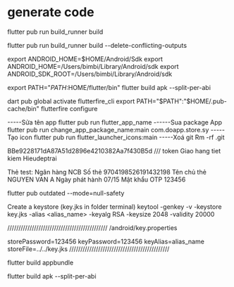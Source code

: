 # generate code

flutter pub run build_runner build

flutter pub run build_runner build --delete-conflicting-outputs

export ANDROID_HOME=$HOME/Android/Sdk
export ANDROID_HOME=/Users/bimbi/Library/Android/sdk
export ANDROID_SDK_ROOT=/Users/bimbi/Library/Android/sdk

export PATH="$PATH:$HOME/flutter/bin"
flutter build apk --split-per-abi

dart pub global activate flutterfire_cli
export PATH="$PATH":"$HOME/.pub-cache/bin"
flutterfire configure

-----Sửa tên app
flutter pub run flutter_app_name
------Sua package App
flutter pub run change_app_package_name:main com.doapp.store.sy
-----Tạo icon
flutter pub run flutter_launcher_icons:main
-----Xoá git
Rm -rf .git

BBe9228171dA87A51d2896e4210382Aa7f430B5d /// token Giao hang tiet kiem Hieudeptrai

Thẻ test:
Ngân hàng NCB
Số thẻ 9704198526191432198
Tên chủ thẻ NGUYEN VAN A
Ngày phát hành 07/15
Mật khẩu OTP 123456

flutter pub outdated --mode=null-safety

Create a keystore (key.jks in folder terminal)
keytool -genkey -v -keystore key.jks -alias <alias_name> -keyalg RSA -keysize 2048 -validity 20000

/////////////////////////////////////////////
<app dir>/android/key.properties

storePassword=123456
keyPassword=123456
keyAlias=alias_name
storeFile=../../key.jks
/////////////////////////////////////////////

flutter build appbundle

flutter build apk --split-per-abi
